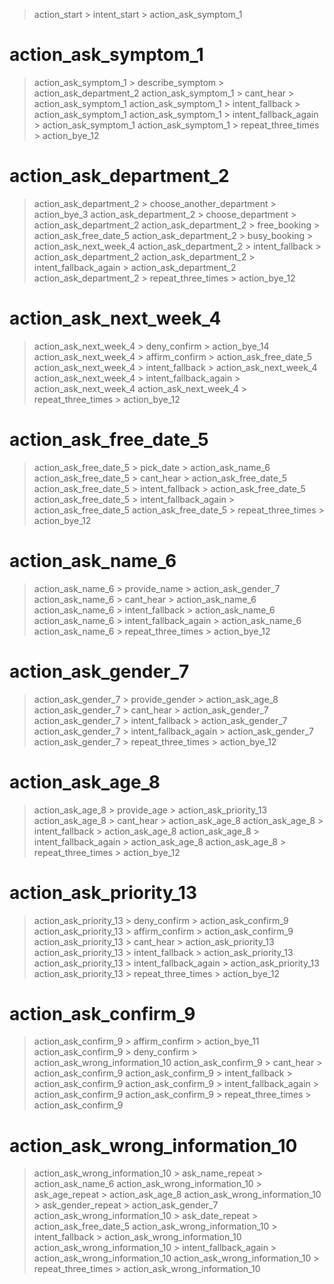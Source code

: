 > action_start > intent_start > action_ask_symptom_1

# action_ask_symptom_1
> action_ask_symptom_1 > describe_symptom > action_ask_department_2
> action_ask_symptom_1 > cant_hear > action_ask_symptom_1
> action_ask_symptom_1 > intent_fallback > action_ask_symptom_1 
> action_ask_symptom_1 > intent_fallback_again > action_ask_symptom_1
> action_ask_symptom_1 > repeat_three_times > action_bye_12

# action_ask_department_2
> action_ask_department_2 > choose_another_department > action_bye_3
> action_ask_department_2 > choose_department > action_ask_department_2
> action_ask_department_2 > free_booking > action_ask_free_date_5
> action_ask_department_2 > busy_booking > action_ask_next_week_4
> action_ask_department_2 > intent_fallback > action_ask_department_2
> action_ask_department_2 > intent_fallback_again > action_ask_department_2
> action_ask_department_2 > repeat_three_times > action_bye_12

# action_ask_next_week_4 
> action_ask_next_week_4 > deny_confirm > action_bye_14
> action_ask_next_week_4 > affirm_confirm > action_ask_free_date_5 
> action_ask_next_week_4 > intent_fallback > action_ask_next_week_4
> action_ask_next_week_4 > intent_fallback_again > action_ask_next_week_4
> action_ask_next_week_4 > repeat_three_times > action_bye_12

# action_ask_free_date_5
> action_ask_free_date_5 > pick_date > action_ask_name_6
> action_ask_free_date_5 > cant_hear > action_ask_free_date_5
> action_ask_free_date_5 > intent_fallback > action_ask_free_date_5 
> action_ask_free_date_5 > intent_fallback_again > action_ask_free_date_5
> action_ask_free_date_5 > repeat_three_times > action_bye_12

# action_ask_name_6
> action_ask_name_6 > provide_name > action_ask_gender_7
> action_ask_name_6 > cant_hear > action_ask_name_6
> action_ask_name_6 > intent_fallback > action_ask_name_6
> action_ask_name_6 > intent_fallback_again > action_ask_name_6
> action_ask_name_6 > repeat_three_times > action_bye_12

# action_ask_gender_7
> action_ask_gender_7 > provide_gender > action_ask_age_8
> action_ask_gender_7 > cant_hear > action_ask_gender_7
> action_ask_gender_7 > intent_fallback > action_ask_gender_7
> action_ask_gender_7 > intent_fallback_again > action_ask_gender_7
> action_ask_gender_7 > repeat_three_times > action_bye_12

# action_ask_age_8
> action_ask_age_8 > provide_age > action_ask_priority_13
> action_ask_age_8 > cant_hear > action_ask_age_8
> action_ask_age_8 > intent_fallback > action_ask_age_8
> action_ask_age_8 > intent_fallback_again > action_ask_age_8 
> action_ask_age_8 > repeat_three_times > action_bye_12

# action_ask_priority_13
> action_ask_priority_13 > deny_confirm > action_ask_confirm_9
> action_ask_priority_13 > affirm_confirm > action_ask_confirm_9
> action_ask_priority_13 > cant_hear > action_ask_priority_13
> action_ask_priority_13 > intent_fallback > action_ask_priority_13
> action_ask_priority_13 > intent_fallback_again > action_ask_priority_13
> action_ask_priority_13 > repeat_three_times > action_bye_12

# action_ask_confirm_9 
> action_ask_confirm_9 > affirm_confirm > action_bye_11
> action_ask_confirm_9 > deny_confirm > action_ask_wrong_information_10
> action_ask_confirm_9 > cant_hear > action_ask_confirm_9
> action_ask_confirm_9 > intent_fallback > action_ask_confirm_9
> action_ask_confirm_9 > intent_fallback_again > action_ask_confirm_9 
> action_ask_confirm_9 > repeat_three_times > action_ask_confirm_9

# action_ask_wrong_information_10
> action_ask_wrong_information_10 > ask_name_repeat > action_ask_name_6
> action_ask_wrong_information_10 > ask_age_repeat > action_ask_age_8
> action_ask_wrong_information_10 > ask_gender_repeat > action_ask_gender_7
> action_ask_wrong_information_10 > ask_date_repeat > action_ask_free_date_5
> action_ask_wrong_information_10 > intent_fallback > action_ask_wrong_information_10
> action_ask_wrong_information_10 > intent_fallback_again > action_ask_wrong_information_10
> action_ask_wrong_information_10 > repeat_three_times > action_ask_wrong_information_10

